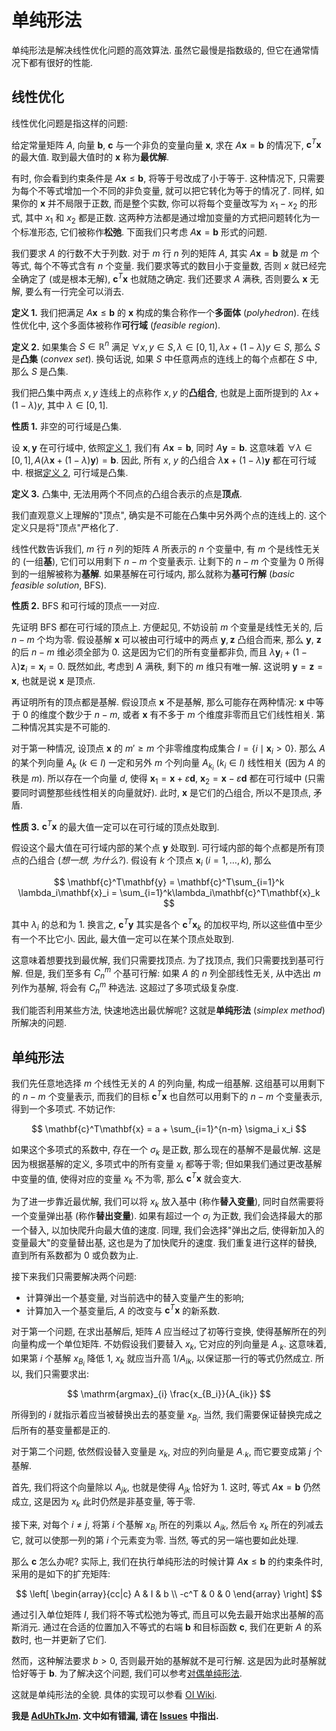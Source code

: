 # 单纯形法

单纯形法是解决线性优化问题的高效算法. 虽然它最慢是指数级的, 但它在通常情况下都有很好的性能.

## 线性优化

线性优化问题是指这样的问题:

给定常量矩阵 $A$, 向量 $\mathbf{b}$, $\mathbf{c}$ 与一个非负的变量向量 $\mathbf{x}$, 求在 $A\mathbf{x} = \mathbf{b}$ 的情况下, $\mathbf{c}^T\mathbf{x}$ 的最大值. 取到最大值时的 $\mathbf{x}$ 称为**最优解**.

有时, 你会看到约束条件是 $A\mathbf{x}\leq \mathbf{b}$, 将等于号改成了小于等于. 这种情况下, 只需要为每个不等式增加一个不同的非负变量, 就可以把它转化为等于的情况了. 同样, 如果你的 $\mathbf{x}$ 并不局限于正数, 而是整个实数, 你可以将每个变量改写为 $x_1 - x_2$ 的形式, 其中 $x_1$ 和 $x_2$ 都是正数. 这两种方法都是通过增加变量的方式把问题转化为一个标准形态, 它们被称作**松弛**. 下面我们只考虑 $A\mathbf{x} = \mathbf{b}$ 形式的问题.

我们要求 $A$ 的行数不大于列数. 对于 $m$ 行 $n$ 列的矩阵 $A$, 其实 $A\mathbf{x} = \mathbf{b}$ 就是 $m$ 个等式, 每个不等式含有 $n$ 个变量. 我们要求等式的数目小于变量数, 否则 $x$ 就已经完全确定了 (或是根本无解), $\mathbf{c}^T\mathbf{x}$ 也就随之确定. 我们还要求 $A$ 满秩, 否则要么 $\mathbf{x}$ 无解, 要么有一行完全可以消去.

<a name="def-1"></a>
**定义 1.** 我们把满足 $A\mathbf{x} \leq \mathbf{b}$ 的 $\mathbf{x}$ 构成的集合称作一个**多面体** (*polyhedron*). 在线性优化中, 这个多面体被称作**可行域** (*feasible region*).

<a name="def-2"></a>
**定义 2.** 如果集合 $S\in \mathbb{R}^n$ 满足 $\forall x, y\in S, \lambda\in [0, 1], \lambda x + (1-\lambda) y\in S$, 那么 $S$ 是**凸集** (*convex set*). 换句话说, 如果 $S$ 中任意两点的连线上的每个点都在 $S$ 中, 那么 $S$ 是凸集.

我们把凸集中两点 $x, y$ 连线上的点称作 $x, y$ 的**凸组合**, 也就是上面所提到的 $\lambda x + (1-\lambda) y$, 其中 $\lambda \in [0, 1]$.

**性质 1.** 非空的可行域是凸集.

设 $\mathbf{x}, \mathbf{y}$ 在可行域中, 依照[定义 1](#def-1), 我们有 $A\mathbf{x} = \mathbf{b}$, 同时 $A\mathbf{y} = \mathbf{b}$. 这意味着 $\forall \lambda\in [0, 1], A(\lambda \mathbf{x} + (1-\lambda) \mathbf{y}) = \mathbf{b}$. 因此, 所有 $x$, $y$ 的凸组合 $\lambda \mathbf{x} + (1-\lambda) \mathbf{y}$ 都在可行域中. 根据[定义 2](#def-2), 可行域是凸集.

**定义 3.** 凸集中, 无法用两个不同点的凸组合表示的点是**顶点**.

我们直观意义上理解的"顶点", 确实是不可能在凸集中另外两个点的连线上的. 这个定义只是将"顶点"严格化了.

线性代数告诉我们, $m$ 行 $n$ 列的矩阵 $A$ 所表示的 $n$ 个变量中, 有 $m$ 个是线性无关的 (一组**基**), 它们可以用剩下 $n-m$ 个变量表示. 让剩下的 $n-m$ 个变量为 0 所得到的一组解被称为**基解**. 如果基解在可行域内, 那么就称为**基可行解** (*basic feasible solution*, BFS).

**性质 2.** BFS 和可行域的顶点一一对应.

先证明 BFS 都在可行域的顶点上. 方便起见, 不妨设前 $m$ 个变量是线性无关的, 后 $n-m$ 个均为零. 假设基解 $\mathbf{x}$ 可以被由可行域中的两点 $\mathbf{y}, \mathbf{z}$ 凸组合而来, 那么 $\mathbf{y}$, $\mathbf{z}$ 的后 $n-m$ 维必须全部为 0. 这是因为它们的所有变量都非负, 而且 $\lambda \mathbf{y}_i + (1-\lambda) \mathbf{z}_i = \mathbf{x}_i = 0$. 既然如此, 考虑到 $A$ 满秩, 剩下的 $m$ 维只有唯一解. 这说明 $\mathbf{y}=\mathbf{z}=\mathbf{x}$, 也就是说 $\mathbf{x}$ 是顶点.

再证明所有的顶点都是基解. 假设顶点 $\mathbf{x}$ 不是基解, 那么可能存在两种情况: $\mathbf{x}$ 中等于 0 的维度个数少于 $n-m$, 或者 $\mathbf{x}$ 有不多于 $m$ 个维度非零而且它们线性相关. 第二种情况其实是不可能的.
 
对于第一种情况, 设顶点 $\mathbf{x}$ 的 $m'\geq m$ 个非零维度构成集合 $I = \lbrace i \mid \mathbf{x}_i > 0 \rbrace$. 那么 $A$ 的某个列向量 $A_k\ (k\in I)$ 一定和另外 $m$ 个列向量 $A_{k_i}\ (k_i\in I)$ 线性相关 (因为 $A$ 的秩是 $m$). 所以存在一个向量 $d$, 使得 $\mathbf{x}_1 = \mathbf{x} + \varepsilon \mathbf{d}$, $\mathbf{x}_2 = \mathbf{x} - \varepsilon \mathbf{d}$ 都在可行域中 (只需要同时调整那些线性相关的向量就好). 此时, $\mathbf{x}$ 是它们的凸组合, 所以不是顶点, 矛盾.

**性质 3.** $\mathbf{c}^T\mathbf{x}$ 的最大值一定可以在可行域的顶点处取到.

假设这个最大值在可行域内部的某个点 $\mathbf{y}$ 处取到. 可行域内部的每个点都是所有顶点的凸组合 (*想一想, 为什么?*). 假设有 $k$ 个顶点 $\mathbf{x}_i\ (i = 1, \dots, k)$, 那么

$$
\mathbf{c}^T\mathbf{y} = \mathbf{c}^T\sum_{i=1}^k \lambda_i\mathbf{x}_i = \sum_{i=1}^k\lambda_i\mathbf{c}^T\mathbf{x}_k
$$

其中 $\lambda_i$ 的总和为 1. 换言之, $\mathbf{c}^T\mathbf{y}$ 其实是各个 $\mathbf{c}^T\mathbf{x}_k$ 的加权平均, 所以这些值中至少有一个不比它小. 因此, 最大值一定可以在某个顶点处取到.

这意味着想要找到最优解, 我们只需要找顶点. 为了找顶点, 我们只需要找到基可行解. 但是, 我们至多有 $C_n^m$ 个基可行解: 如果 $A$ 的 $n$ 列全部线性无关, 从中选出 $m$ 列作为基解, 将会有 $C_n^m$ 种选法. 这超过了多项式级复杂度.

我们能否利用某些方法, 快速地选出最优解呢? 这就是**单纯形法** (*simplex method*) 所解决的问题.

## 单纯形法

我们先任意地选择 $m$ 个线性无关的 $A$ 的列向量, 构成一组基解. 这组基可以用剩下的 $n-m$ 个变量表示, 而我们的目标 $\mathbf{c}^T\mathbf{x}$ 也自然可以用剩下的 $n-m$ 个变量表示, 得到一个多项式. 不妨记作:

$$
\mathbf{c}^T\mathbf{x} = a + \sum_{i=1}^{n-m} \sigma_i x_i 
$$

如果这个多项式的系数中, 存在一个 $\sigma_k$ 是正数, 那么现在的基解不是最优解. 这是因为根据基解的定义, 多项式中的所有变量 $x_i$ 都等于零; 但如果我们通过更改基解中变量的值, 使得对应的变量 $x_k$ 不为零, 那么 $\mathbf{c}^T\mathbf{x}$ 就会变大.

为了进一步靠近最优解, 我们可以将 $x_k$ 放入基中 (称作**替入变量**), 同时自然需要将一个变量弹出基 (称作**替出变量**). 如果有超过一个 $\sigma_i$ 为正数, 我们会选择最大的那一个替入, 以加快爬升向最大值的速度. 同理, 我们会选择"弹出之后, 使得新加入的变量最大"的变量替出基, 这也是为了加快爬升的速度. 我们重复进行这样的替换, 直到所有系数都为 0 或负数为止.

接下来我们只需要解决两个问题:

- 计算弹出一个基变量, 对当前选中的替入变量产生的影响;
- 计算加入一个基变量后, $A$ 的改变与 $\mathbf{c}^T\mathbf{x}$ 的新系数.

对于第一个问题, 在求出基解后, 矩阵 $A$ 应当经过了初等行变换, 使得基解所在的列向量构成一个单位矩阵. 不妨假设我们要替入 $x_k$, 它对应的列向量是 $A_{\cdot k}$. 这意味着, 如果第 $i$ 个基解 $x_{B_i}$ 降低 1, $x_k$ 就应当升高 $1 / A_{ik}$, 以保证那一行的等式仍然成立. 所以, 我们只需要求出:

$$
\mathrm{argmax}_{i} \frac{x_{B_i}}{A_{ik}}
$$

所得到的 $i$ 就指示着应当被替换出去的基变量 $x_{B_i}$. 当然, 我们需要保证替换完成之后所有的基变量都是正的.

对于第二个问题, 依然假设替入变量是 $x_k$, 对应的列向量是 $A_{\cdot k}$, 而它要变成第 $j$ 个基解.

首先, 我们将这个向量除以 $A_{jk}$, 也就是使得 $A_{jk}$ 恰好为 1. 这时, 等式 $A\mathbf{x} = \mathbf{b}$ 仍然成立, 这是因为 $x_k$ 此时仍然是非基变量, 等于零.

接下来, 对每个 $i\neq j$, 将第 $i$ 个基解 $x_{B_i}$ 所在的列乘以 $A_{ik}$, 然后令 $x_k$ 所在的列减去它, 就可以使那一列的第 $i$ 个元素变为零. 当然, 等式的另一端也要如此处理.

那么 $\mathbf{c}$ 怎么办呢? 实际上, 我们在执行单纯形法的时候计算 $A\mathbf{x}\leq \mathbf{b}$ 的约束条件时, 采用的是如下的扩充矩阵:

$$
\left[
\begin{array}{cc|c}
  A & I & b \\
  -c^T & 0 & 0
\end{array}
\right]
$$

通过引入单位矩阵 $I$, 我们将不等式松弛为等式, 而且可以免去最开始求出基解的高斯消元. 通过在合适的位置加入不等式的右端 $\mathbf{b}$ 和目标函数 $\mathbf{c}$, 我们在更新 $A$ 的系数时, 也一并更新了它们.

然而，这种解法要求 $b>0$, 否则最开始的基解就不是可行解. 这是因为此时基解就恰好等于 $\mathbf{b}$. 为了解决这个问题, 我们可以参考[对偶单纯形法](./dual-simplex.md).

这就是单纯形法的全貌. 具体的实现可以参看 [OI Wiki](https://oi-wiki.org/math/simplex/#%E7%AE%97%E6%B3%95%E5%AE%9E%E7%8E%B0).

**我是 [AdUhTkJm](https://github.com/AdUhTkJm). 文中如有错漏, 请在 [Issues](https://github.com/GirlsBandCompiler/Tutorials/issues) 中指出.**
